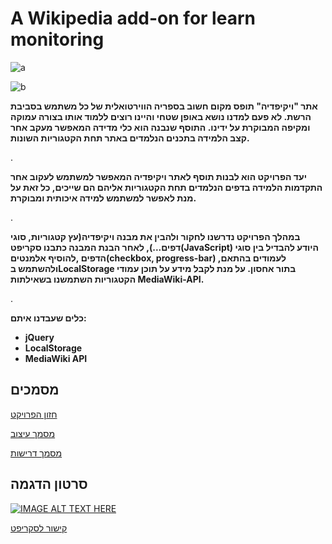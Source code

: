 # A Wikipedia add-on for learn monitoring
![a](https://he.wikipedia.org/static/images/mobile/copyright/wikipedia-wordmark-he.svg)

![b](https://he.wikipedia.org/static/images/mobile/copyright/wikipedia.png)         

**אתר "ויקיפדיה" תופס מקום חשוב בספריה הווירטואלית של כל משתמש בסביבת הרשת. לא פעם למדנו נושא באופן שטחי והיינו רוצים ללמוד אותו בצורה עמוקה ומקיפה המבוקרת על ידינו. התוסף שנבנה הוא כלי מדידה המאפשר מעקב אחר קצב הלמידה בתכנים הנלמדים באתר תחת הקטגוריות השונות.**

.

**יעד הפרויקט הוא לבנות תוסף לאתר ויקיפדיה המאפשר למשתמש לעקוב אחר התקדמות הלמידה בדפים הנלמדים תחת הקטגוריות אליהם הם שייכים, כל זאת על מנת לאפשר למשתמש למידה איכותית ומבוקרת.**

.

**במהלך הפרויקט נדרשנו לחקור ולהבין את מבנה ויקיפדיה(עץ קטגוריות, סוגי דפים...),
לאחר הבנת המבנה כתבנו סקריפט(JavaScript) היודע להבדיל בין סוגי הדפים ,להוסיף אלמנטים(checkbox, progress-bar) לעמודים בהתאם,
ולהשתמש בLocalStorage בתור אחסון.
על מנת לקבל מידע על תוכן עמודי הקטגוריות השתמשנו בשאילתות MediaWiki-API.**

.

**כלים שעבדנו איתם:**
- **jQuery**
- **LocalStorage**
- **MediaWiki API**

## מסמכים

[חזון הפרויקט](ProjectVision.pdf)


[מסמך עיצוב](DesignDescription.pdf)


[מסמך דרישות](RequirmentsDocument.pdf)





## סרטון הדגמה
[![IMAGE ALT TEXT HERE](https://img.youtube.com/vi/P8sFyWh1d3g/0.jpg)](https://www.youtube.com/watch?v=P8sFyWh1d3g)



[קישור לסקריפט](https://he.wikipedia.org/wiki/%D7%9E%D7%A9%D7%AA%D7%9E%D7%A9:Yaproj6/%D7%9E%D7%A2%D7%A7%D7%91-%D7%9C%D7%9E%D7%99%D7%93%D7%94.js)

